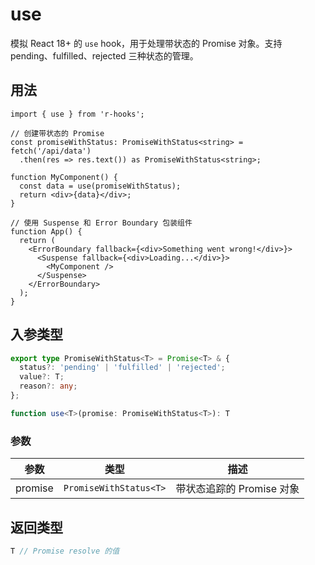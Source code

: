 # use

模拟 React 18+ 的 `use` hook，用于处理带状态的 Promise 对象。支持 pending、fulfilled、rejected 三种状态的管理。

## 用法

```tsx
import { use } from 'r-hooks';

// 创建带状态的 Promise
const promiseWithStatus: PromiseWithStatus<string> = fetch('/api/data')
  .then(res => res.text()) as PromiseWithStatus<string>;

function MyComponent() {
  const data = use(promiseWithStatus);
  return <div>{data}</div>;
}

// 使用 Suspense 和 Error Boundary 包装组件
function App() {
  return (
    <ErrorBoundary fallback={<div>Something went wrong!</div>}>
      <Suspense fallback={<div>Loading...</div>}>
        <MyComponent />
      </Suspense>
    </ErrorBoundary>
  );
}
```

## 入参类型

```typescript
export type PromiseWithStatus<T> = Promise<T> & {
  status?: 'pending' | 'fulfilled' | 'rejected';
  value?: T;
  reason?: any;
};

function use<T>(promise: PromiseWithStatus<T>): T
```

### 参数

| 参数    | 类型                   | 描述                      |
| ------- | ---------------------- | ------------------------- |
| promise | `PromiseWithStatus<T>` | 带状态追踪的 Promise 对象 |

## 返回类型

```typescript
T // Promise resolve 的值
```